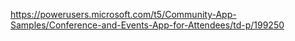 https://powerusers.microsoft.com/t5/Community-App-Samples/Conference-and-Events-App-for-Attendees/td-p/199250